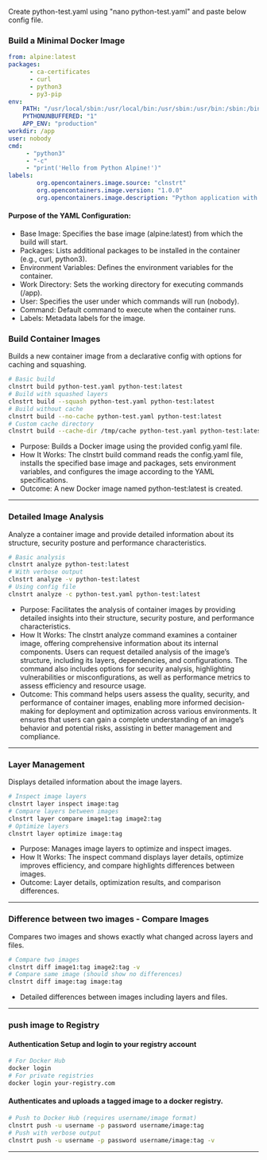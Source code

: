 Create python-test.yaml using "nano python-test.yaml" and paste below config file.

### Build a Minimal Docker Image

```yaml
from: alpine:latest
packages:
      - ca-certificates
      - curl
      - python3
      - py3-pip
env:
    PATH: "/usr/local/sbin:/usr/local/bin:/usr/sbin:/usr/bin:/sbin:/bin"
    PYTHONUNBUFFERED: "1"
    APP_ENV: "production"
workdir: /app
user: nobody
cmd:
     - "python3"
     - "-c"
     - "print('Hello from Python Alpine!')"
labels:
        org.opencontainers.image.source: "clnstrt"
        org.opencontainers.image.version: "1.0.0"
        org.opencontainers.image.description: "Python application with SBOM"
```



#### Purpose of the YAML Configuration:

- Base Image: Specifies the base image (alpine:latest) from which the build will start.
- Packages: Lists additional packages to be installed in the container (e.g., curl, python3).
- Environment Variables: Defines the environment variables for the container.
- Work Directory: Sets the working directory for executing commands (/app).
- User: Specifies the user under which commands will run (nobody).
- Command: Default command to execute when the container runs.
- Labels: Metadata labels for the image.

### Build Container Images

Builds a new container image from a declarative config with options for caching and squashing.

```bash
# Basic build
clnstrt build python-test.yaml python-test:latest
# Build with squashed layers
clnstrt build --squash python-test.yaml python-test:latest
# Build without cache
clnstrt build --no-cache python-test.yaml python-test:latest
# Custom cache directory
clnstrt build --cache-dir /tmp/cache python-test.yaml python-test:latest
```

- Purpose: Builds a Docker image using the provided config.yaml file.
- How It Works: The clnstrt build command reads the config.yaml file, installs the specified base image and packages, sets environment variables, and configures the image according to the YAML specifications.
- Outcome: A new Docker image named python-test:latest is created.

---

### Detailed Image Analysis

Analyze a container image and provide detailed information about its structure, security posture and performance characteristics.

```bash
# Basic analysis
clnstrt analyze python-test:latest
# With verbose output
clnstrt analyze -v python-test:latest
# Using config file
clnstrt analyze -c python-test.yaml python-test:latest
```

- Purpose: Facilitates the analysis of container images by providing detailed insights into their structure, security posture, and performance characteristics.
- How It Works: The clnstrt analyze command examines a container image, offering comprehensive information about its internal components. Users can request detailed analysis of the image’s structure, including its layers, dependencies, and configurations. The command also includes options for security analysis, highlighting vulnerabilities or misconfigurations, as well as performance metrics to assess efficiency and resource usage. 
- Outcome: This command helps users assess the quality, security, and performance of container images, enabling more informed decision-making for deployment and optimization across various environments. It ensures that users can gain a complete understanding of an image’s behavior and potential risks, assisting in better management and compliance.

---

### Layer Management

Displays detailed information about the image layers.

```bash
# Inspect image layers
clnstrt layer inspect image:tag
# Compare layers between images  
clnstrt layer compare image1:tag image2:tag
# Optimize layers
clnstrt layer optimize image:tag
```

- Purpose: Manages image layers to optimize and inspect images.
- How It Works: The inspect command displays layer details, optimize improves efficiency, and compare highlights differences between images.
- Outcome: Layer details, optimization results, and comparison differences.

---

### Difference between two images - Compare Images

Compares two images and shows exactly what changed across layers and files.

```bash
# Compare two images
clnstrt diff image1:tag image2:tag -v
# Compare same image (should show no differences)
clnstrt diff image:tag image:tag
```

- Detailed differences between images including layers and files.

---

### push image to Registry

#### Authentication Setup and login to your registry account

```bash
# For Docker Hub
docker login
# For private registries
docker login your-registry.com
```

#### Authenticates and uploads a tagged image to a docker registry.

```bash
# Push to Docker Hub (requires username/image format)
clnstrt push -u username -p password username/image:tag
# Push with verbose output
clnstrt push -u username -p password username/image:tag -v
```

---